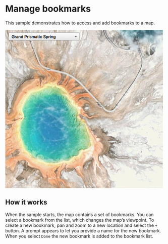# Manage bookmarks

This sample demonstrates how to access and add bookmarks to a map.

![](screenshot.png)

## How it works

When the sample starts, the map contains a set of bookmarks. You can
select a bookmark from the list, which changes the map’s viewpoint. To
create a new bookmark, pan and zoom to a new location and select the `+`
button. A prompt appears to let you provide a name for the new bookmark.
When you select `Done` the new bookmark is added to the bookmark list.
